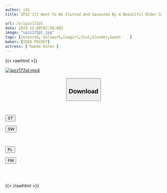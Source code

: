 ```yaml
---
author: j91
title: IPZZ-172 Want To Be Slutted And Squeezed By A Beautiful Older Sister For 24 Hours In A Closed Hotel Room. "Welcome To Karen Swamp..." Kaede Karen

url: /v/ipzz172pl
date: 2023-12-08T02:50:00Z
image: "ipzz172pl.jpg"
tags: [Censored, Solowork,Cowgirl,Slut,Slender,Sweat	]
maker: [IDEA POCKET]
actress: [ Kaede Karen ]
---
```



{{< rawhtml >}}

<div class="video" data-videoid="vQ6ye0lJgKc407q">
    <a href="javascript:;">
        <img src="/v/ipzz172pl/ipzz172pl.jpg" width="WIDTH" height="HEIGHT" alt="ipzz172pl.mp4" loading="lazy">
    </a>
</div>

<script type="text/javascript" src="https://j91.asia/asset/on-demand-st.js"></script>

<br>
  <link rel="stylesheet" href="https://j91.asia/asset/bs5.css">
  
  <center>
  <button class="btn btn-primary" type="button" data-bs-toggle="collapse" data-bs-target=".multi-collapse" aria-expanded="false" aria-controls="multiCollapseExample1 multiCollapseExample2"><h2>Download</h2></button></center>
</p>
<div class="row">
  <div class="col">
    <div class="collapse multi-collapse" id="multiCollapseExample1">
      <div class="card card-body">
	      	      <br>
<div class="buttons">  
<p><a href="https://streamtape.to/v/vQ6ye0lJgKc407q" target="_blank"><button class="btn-hover color-3"><i class="fa fa-download"></i> ST</button></a></p>
<p><a href="https://flaswish.com/lmt4eh220joa" target="_blank"><button class="btn-hover color-2"><i class="fa fa-download"></i> SW</button></a></p></div>
    </div>
  </div>
</div>
  <div class="col">
    <div class="collapse multi-collapse" id="multiCollapseExample2">
      <div class="card card-body">
	      <br>
<div class="buttons">
<p><a href="javascript:;" target="_blank"><button class="btn-hover color-9"><i class="fa fa-download"></i> FL</button></a></p>
<p><a href="javascript:;" target="_blank"><button class="btn-hover color-8"><i class="fa fa-download"></i> FM</button></a></p></div>
<br><br>
      </div>
    </div>
  </div>
</div>

{{< /rawhtml >}}